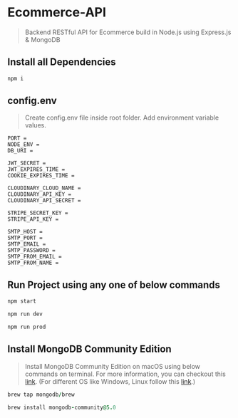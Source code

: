 # Ecommerce-API
>Backend RESTful API for Ecommerce build in Node.js using Express.js & MongoDB

## Install all Dependencies
```ruby
npm i
```
## config.env
>Create config.env file inside root folder. Add environment variable values.
```
PORT =
NODE_ENV =
DB_URI = 

JWT_SECRET =
JWT_EXPIRES_TIME =
COOKIE_EXPIRES_TIME =

CLOUDINARY_CLOUD_NAME =
CLOUDINARY_API_KEY =
CLOUDINARY_API_SECRET =

STRIPE_SECRET_KEY =
STRIPE_API_KEY =

SMTP_HOST =
SMTP_PORT =
SMTP_EMAIL =
SMTP_PASSWORD =
SMTP_FROM_EMAIL =
SMTP_FROM_NAME =
```
## Run Project using any one of below commands
```ruby
npm start
```
```ruby
npm run dev
```
```ruby
npm run prod
```
## Install MongoDB Community Edition
>Install MongoDB Community Edition on macOS using below commands on terminal. For more information, you can checkout this [link](https://docs.mongodb.com/manual/tutorial/install-mongodb-on-os-x/). (For different OS like Windows, Linux follow this [link](https://docs.mongodb.com/manual/administration/install-community/).)
```ruby
brew tap mongodb/brew
```
```ruby
brew install mongodb-community@5.0
```
